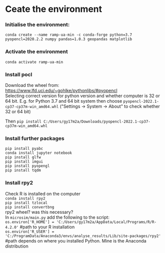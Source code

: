 # Ceate the environment

### Initialise the environment:

```conda create --name ramp-ua-min -c conda-forge python=3.7 pyopencl=2020.2.2 numpy pandas=1.0.3 geopandas matplotlib```

### Activate the environment

```conda activate ramp-ua-min```

### Install pocl
Download the wheel from: https://www.lfd.uci.edu/~gohlke/pythonlibs/#pyopencl  
Selecting correct version for python version and whether computer is 32 or 64 bit. E.g. for Python 3.7 and 64 bit system then choose 
```pyopencl-2022.1-cp37-cp37m-win_amd64.whl```  ("Settings -> System -> About" to check whether 32 or 64 bit)

Then ```pip install C:/Users/gy17m2a/Downloads/pyopencl-2022.1-cp37-cp37m-win_amd64.whl```

### Install further packages
```pip install pyabc```  
```conda install jupyter notebook```  
```pip install glfw```  
```pip install imgui```  
```pip install pyopengl```  
```pip install tqdm```  

### Install rpy2
Check R is installed on the computer  
```conda install rpy2```  
```pip install tzlocal```  
```pip install convertbng```  
rpy2 wheel? was this necessary?  
In ```microsim/main.py``` add the following to the script:  
```os.environ['R_HOME'] = 'C:/Users/gy17m2a/AppData/Local/Programs/R/R-4.2.0'``` #path to your R installation  
```os.environ['R_USER'] = 'C:/ProgramData/Anaconda3/envs/analyse_results/Lib/site-packages/rpy2'``` #path depends on where you installed Python. Mine is the Anaconda distribution    
